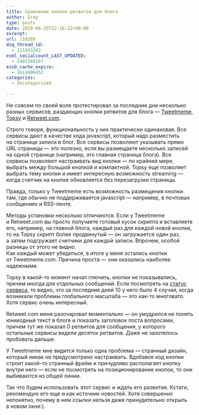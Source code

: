 ```yaml
---
title: Сравнение кнопок ретвитов для блога
author: Gray
type: posts
date: 2010-06-25T22:16:12+00:00
excerpt:
url: /10389
dsq_thread_id:
  - 111433202
esml_socialcount_LAST_UPDATED:
  - 1497269167
essb_cache_expire:
  - 1614906452
categories:
  - Uncategorized

---
```








<p style="clear: both">
  Не&nbsp;совсем по&nbsp;своей воле протестировал за&nbsp;последние дни несколько разных сервисов, раздающих кнопки ретвитов для блога&nbsp;&mdash; <a href="http://tweetmeme.com/about/retweet_button" target="_blank">Tweetmeme</a>, <a href="http://labs.topsy.com/button/retweet-button/" target="_blank">Topsy</a> и&nbsp;<a href="http://retweet.com/retweet-button" target="_blank">Retweet.com</a>.
</p>

<p style="clear: both">
  Строго говоря, функциональность у&nbsp;них практически одинаковая. Все сервисы дают в&nbsp;качестве кода javascript, который надо разместить на&nbsp;странице записи в&nbsp;блог.&nbsp;Все сервисы позволяют указывать прямо URL страницы&nbsp;&mdash; это полезно, если вы&nbsp;размещаете несколько записей на&nbsp;одной странице (например, это главная страница блога). Все сервисы позволяют настраивать вид кнопки&nbsp;&mdash; по&nbsp;крайней мере, выбрать между большой кнопкой и&nbsp;компактной. Topsy еще позволяет выбрать тему кнопки и&nbsp;имеет интересную возможность streaming&nbsp;&mdash; когда счетчик на&nbsp;кнопке обновляется без перезагрузки страницы.
</p>

<p style="clear: both">
  Правда, только у&nbsp;Tweetmeme есть возможность размещения кнопки там, где обычно не&nbsp;поддерживается javascript&nbsp;&mdash; например, в&nbsp;почтовых сообщениях и&nbsp;<nobr>RSS-ленте</nobr>.
</p>

<p style="clear: both">
  Методы установки несколько отличаются. Если у&nbsp;Tweetmeme и&nbsp;Retweet.com вы&nbsp;просто получаете готовый кусок скрипта и&nbsp;вставляете его, например, на&nbsp;главной блога, каждый раз для каждой новой кнопки, то&nbsp;на&nbsp;Topsy скрипт более продвинутый&nbsp;&mdash; он&nbsp;загружается один раз, а&nbsp;затем подгружает счетчики для каждой записи. Впрочем, особой разницы от&nbsp;этого не&nbsp;видно.<br /> Как каждый может убедиться, в&nbsp;итоге у&nbsp;меня остались кнопки от&nbsp;Tweetmeme.com. Причина проста&nbsp;&mdash; они оказались наиболее надежными.
</p>

<p style="clear: both">
  Topsy в&nbsp;<nobr>какой-то</nobr> момент начал глючить, кнопки не&nbsp;показывались, причем иногда для отдельных сообщений. Если посмотреть на&nbsp;<a href="http://status.topsy.com/" target="_blank">статус сервиса</a>, то&nbsp;видно, что за&nbsp;последние дней 10 у&nbsp;него было 4 случая, когда возникали проблемы глобального масштаба&nbsp;&mdash; это <nobr>как-то</nobr> многовато. Хотя сервис очень интересный.
</p>

<p style="clear: both">
  Retweet.com меня разочаровал моментально&nbsp;&mdash; он&nbsp;умудрился не&nbsp;понять юникодный текст в&nbsp;блоге и&nbsp;показать заголовок поста вопросами, причем тут&nbsp;же показал 0 ретвитов для сообщения, у&nbsp;которого остальные сервисы видели десяток ретвитов. Даже не&nbsp;захотелось пробовать дальше.
</p>

<p style="clear: both">
  У&nbsp;Tweetmeme мне видится только одна проблема&nbsp;&mdash; странный дизайн, который никак не&nbsp;предусмотрено настраивать. Вдобавок код кнопки строит <nobr>какой-то</nobr> странный фрейм и&nbsp;причудливо располагает кнопку внутри него&nbsp;&mdash; если не&nbsp;посмотреть на&nbsp;позиционирование кнопок, то&nbsp;они выбиваются из&nbsp;общей линии.
</p>

<p style="clear: both">
  Так что будем использовать этот сервис и&nbsp;ждать его развития. Кстати, рекомендую его еще и&nbsp;как источник новостей. Хотя совершенно непонятно, почему в&nbsp;нем ссылки нельзя даже принудительно открыть в&nbsp;новом окне:).
</p>